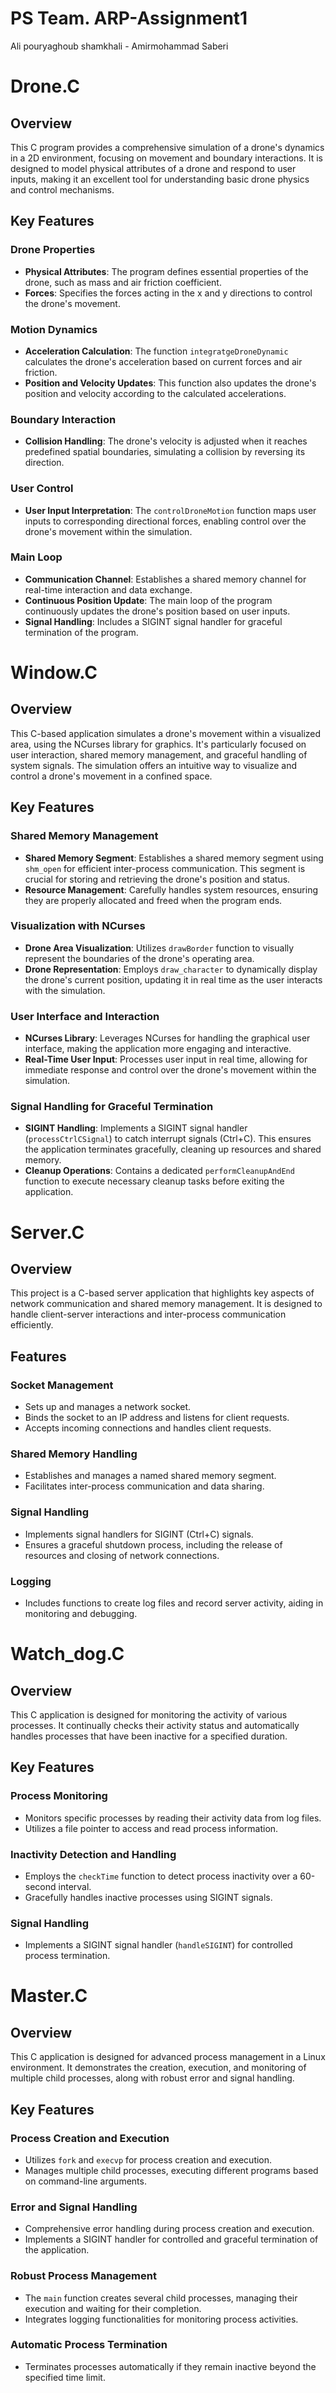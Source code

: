 # PS Team. ARP-Assignment1
Ali pouryaghoub shamkhali - Amirmohammad Saberi
# Drone.C

## Overview
This C program provides a comprehensive simulation of a drone's dynamics in a 2D environment, focusing on movement and boundary interactions. It is designed to model physical attributes of a drone and respond to user inputs, making it an excellent tool for understanding basic drone physics and control mechanisms.

## Key Features

### Drone Properties
- **Physical Attributes**: The program defines essential properties of the drone, such as mass and air friction coefficient.
- **Forces**: Specifies the forces acting in the x and y directions to control the drone's movement.

### Motion Dynamics
- **Acceleration Calculation**: The function `integratgeDroneDynamic` calculates the drone's acceleration based on current forces and air friction.
- **Position and Velocity Updates**: This function also updates the drone's position and velocity according to the calculated accelerations.

### Boundary Interaction
- **Collision Handling**: The drone's velocity is adjusted when it reaches predefined spatial boundaries, simulating a collision by reversing its direction.

### User Control
- **User Input Interpretation**: The `controlDroneMotion` function maps user inputs to corresponding directional forces, enabling control over the drone's movement within the simulation.

### Main Loop
- **Communication Channel**: Establishes a shared memory channel for real-time interaction and data exchange.
- **Continuous Position Update**: The main loop of the program continuously updates the drone's position based on user inputs.
- **Signal Handling**: Includes a SIGINT signal handler for graceful termination of the program.


# Window.C

## Overview
This C-based application simulates a drone's movement within a visualized area, using the NCurses library for graphics. It's particularly focused on user interaction, shared memory management, and graceful handling of system signals. The simulation offers an intuitive way to visualize and control a drone's movement in a confined space.

## Key Features

### Shared Memory Management
- **Shared Memory Segment**: Establishes a shared memory segment using `shm_open` for efficient inter-process communication. This segment is crucial for storing and retrieving the drone's position and status.
- **Resource Management**: Carefully handles system resources, ensuring they are properly allocated and freed when the program ends.

### Visualization with NCurses
- **Drone Area Visualization**: Utilizes `drawBorder` function to visually represent the boundaries of the drone's operating area.
- **Drone Representation**: Employs `draw_character` to dynamically display the drone's current position, updating it in real time as the user interacts with the simulation.

### User Interface and Interaction
- **NCurses Library**: Leverages NCurses for handling the graphical user interface, making the application more engaging and interactive.
- **Real-Time User Input**: Processes user input in real time, allowing for immediate response and control over the drone's movement within the simulation.

### Signal Handling for Graceful Termination
- **SIGINT Handling**: Implements a SIGINT signal handler (`processCtrlCSignal`) to catch interrupt signals (Ctrl+C). This ensures the application terminates gracefully, cleaning up resources and shared memory.
- **Cleanup Operations**: Contains a dedicated `performCleanupAndEnd` function to execute necessary cleanup tasks before exiting the application.



# Server.C

## Overview
This project is a C-based server application that highlights key aspects of network communication and shared memory management. It is designed to handle client-server interactions and inter-process communication efficiently.

## Features

### Socket Management
- Sets up and manages a network socket.
- Binds the socket to an IP address and listens for client requests.
- Accepts incoming connections and handles client requests.

### Shared Memory Handling
- Establishes and manages a named shared memory segment.
- Facilitates inter-process communication and data sharing.

### Signal Handling
- Implements signal handlers for SIGINT (Ctrl+C) signals.
- Ensures a graceful shutdown process, including the release of resources and closing of network connections.

### Logging
- Includes functions to create log files and record server activity, aiding in monitoring and debugging.

# Watch_dog.C

## Overview
This C application is designed for monitoring the activity of various processes. It continually checks their activity status and automatically handles processes that have been inactive for a specified duration.

## Key Features

### Process Monitoring
- Monitors specific processes by reading their activity data from log files.
- Utilizes a file pointer to access and read process information.

### Inactivity Detection and Handling
- Employs the `checkTime` function to detect process inactivity over a 60-second interval.
- Gracefully handles inactive processes using SIGINT signals.

### Signal Handling
- Implements a SIGINT signal handler (`handleSIGINT`) for controlled process termination.

# Master.C

## Overview
This C application is designed for advanced process management in a Linux environment. It demonstrates the creation, execution, and monitoring of multiple child processes, along with robust error and signal handling.

## Key Features

### Process Creation and Execution
- Utilizes `fork` and `execvp` for process creation and execution.
- Manages multiple child processes, executing different programs based on command-line arguments.

### Error and Signal Handling
- Comprehensive error handling during process creation and execution.
- Implements a SIGINT handler for controlled and graceful termination of the application.

### Robust Process Management
- The `main` function creates several child processes, managing their execution and waiting for their completion.
- Integrates logging functionalities for monitoring process activities.

### Automatic Process Termination
- Terminates processes automatically if they remain inactive beyond the specified time limit.

